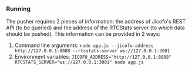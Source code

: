 ### Running

The pusher requires 2 pieces of information: the address of Jicofo's REST API (to be queried) and the address of the
RTCStats server (to which data should be pushed).  This information can be provided in 2 ways:

1) Command line arguments: `node app.js --jicofo-address http://127.0.0.1:8888 --rtcstats-server ws://127.0.0.1:3001`
2) Environment variables: `JICOFO_ADDRESS="http://127.0.0.1:8888" RTCSTATS_SERVER="ws://127.0.0.1:3001" node app.js`
